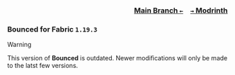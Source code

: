 ### <p align=right>[Main Branch `←`](https://github.com/KessokuTeaTime/Bounced)&emsp;[`→` Modrinth](https://modrinth.com/mod/bounced)</p>

### Bounced for Fabric `1.19.3`

> [!WARNING]
> This version of **Bounced** is outdated. Newer modifications will only be made to the latst few versions.
